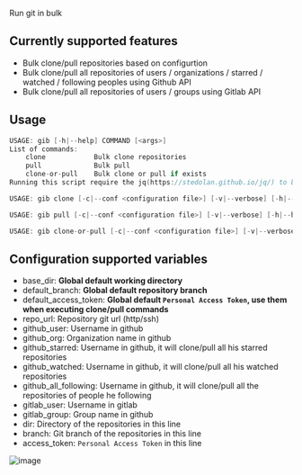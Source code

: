 Run git in bulk

Currently supported features
------------------------------

* Bulk clone/pull repositories based on configurtion
* Bulk clone/pull all repositories of users / organizations / starred / watched / following peoples using Github API
* Bulk clone/pull all repositories of users / groups using Gitlab API

Usage
------

```c
USAGE: gib [-h|--help] COMMAND [<args>]
List of commands:
    clone            Bulk clone repositories
    pull             Bulk pull
    clone-or-pull    Bulk clone or pull if exists
Running this script require the jq(https://stedolan.github.io/jq/) to be installed in the system.
```

```c
USAGE: gib clone [-c|--conf <configuration file>] [-v|--verbose] [-h|--help]
```

```c
USAGE: gib pull [-c|--conf <configuration file>] [-v|--verbose] [-h|--help]
```

```c
USAGE: gib clone-or-pull [-c|--conf <configuration file>] [-v|--verbose] [-h|--help]
```

Configuration supported variables
---------------------------------

* base_dir: **Global default working directory**
* default_branch: **Global default repository branch**
* default_access_token: **Global default `Personal Access Token`, use them when executing clone/pull commands**
* repo_url: Repository git url (http/ssh)
* github_user: Username in github
* github_org: Organization name in github
* github_starred: Username in github, it will clone/pull all his starred repositories
* github_watched: Username in github, it will clone/pull all his watched repositories
* github_all_following: Username in github, it will clone/pull all the repositories of people he following
* gitlab_user: Username in gitlab
* gitlab_group: Group name in github
* dir: Directory of the repositories in this line
* branch: Git branch of the repositories in this line
* access_token: `Personal Access Token` in this line

![image](https://github.com/wangrenjun/gib/raw/master/screenshots/demo.png)
